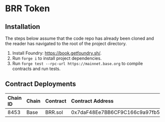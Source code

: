 # BRR Token

## Installation

The steps below assume that the code repo has already been cloned and the reader has navigated to the root of the project directory.

1. Install Foundry: https://book.getfoundry.sh/.
2. Run `forge i` to install project dependencies.
3. Run `forge test --rpc-url https://mainnet.base.org` to compile contracts and run tests.

## Contract Deployments

| Chain ID         | Chain             | Contract | Contract Address                           | Deployment Tx |
| :--------------- | :---------------- | :----------------------------------------- | :----------------------------------------- | :------------ |
| 8453                | Base  | BRR.sol | 0x7daF48Ee7BB6CF9C166c9a97fb559168EA577758 | [BaseScan](https://basescan.org/tx/0xa10249700518ef0eb750e79776a310bfefdce9e462d2fd3c3300de38cf25fbfe) |
